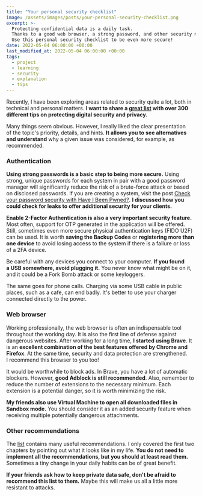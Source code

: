 ```yaml
---
title: "Your personal security checklist"
image: /assets/images/posts/your-personal-security-checklist.png
excerpt: >-
  Protecting confidential data is a daily task.
  Thanks to a good web browser, a strong password, and other security measures, you can mitigate the risk of your identity being stolen.
  Use this personal security checklist to be even more secure!
date: 2022-05-04 06:00:00 +00:00
last_modified_at: 2022-05-04 06:00:00 +00:00
tags:
  - project
  - learning
  - security
  - explanation
  - tips
---
```


  Recently, I have been exploring areas related to security quite a lot, both in technical and personal matters.
  **I want to share a [great list](https://github.com/Lissy93/personal-security-checklist) with over 300 different tips on protecting digital security and privacy.**

  Many things seem obvious.
  However, I really liked the clear presentation of the topic's priority, details, and hints.
  **It allows you to see alternatives and understand** why a given issue was considered, for example, as recommended.

### Authentication

  **Using strong passwords is a basic step to being more secure.**
  Using strong, unique passwords for each system in pair with a good password manager will significantly reduce the risk of a brute-force attack or based on disclosed passwords.
  If you are creating a system, visit the post [Check your password security with Have I Been Pwned?](<{% post_url 2022-02-09-check_your_password_security_with_have_i_been_pwned %}>).
  **I discussed how you could check for leaks to offer additional security for your clients.**

  **Enable 2-Factor Authentication is also a very important security feature.**
  Most often, support for OTP generated in the application will be offered.
  Still, sometimes even more secure physical authentication keys (FIDO U2F) can be used.
  It is worth **saving the Backup Codes** or **registering more than one device** to avoid losing access to the system if there is a failure or loss of a 2FA device.

  Be careful with any devices you connect to your computer.
  **If you found a USB somewhere, avoid plugging it.**
  You never know what might be on it, and it could be a Fork Bomb attack or some keyloggers.

  The same goes for phone calls.
  Charging via some USB cable in public places, such as a cafe, can end badly.
  It's better to use your charger connected directly to the power.

### Web browser

  Working professionally, the web browser is often an indispensable tool throughout the working day.
  It is also the first line of defense against dangerous websites.
  After working for a long time, **I started using Brave**.
  It is an **excellent combination of the best features offered by Chrome and Firefox**.
  At the same time, security and data protection are strengthened.
  I recommend this browser to you too!

  It would be worthwhile to block ads.
  In Brave, you have a lot of automatic blockers.
  However, **good Adblock is still recommended**.
  Also, remember to reduce the number of extensions to the necessary minimum.
  Each extension is a potential danger, so it is worth minimizing the risk.

  **My friends also use Virtual Machine to open all downloaded files in Sandbox mode.**
  You should consider it as an added security feature when receiving multiple potentially dangerous attachments.

### Other recommendations

  The [list](https://github.com/Lissy93/personal-security-checklist) contains many useful recommendations.
  I only covered the first two chapters by pointing out what it looks like in my life.
  **You do not need to implement all the recommendations, but you should at least read them.**
  Sometimes a tiny change in your daily habits can be of great benefit.

  **If your friends ask how to keep private data safe, don't be afraid to recommend this list to them.**
  Maybe this will make us all a little more resistant to attacks.
